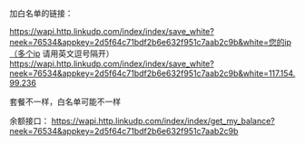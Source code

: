 加白名单的链接：

https://wapi.http.linkudp.com/index/index/save_white?neek=76534&appkey=2d5f64c71bdf2b6e632f951c7aab2c9b&white=您的ip（多个ip 请用英文逗号隔开）
https://wapi.http.linkudp.com/index/index/save_white?neek=76534&appkey=2d5f64c71bdf2b6e632f951c7aab2c9b&white=117.154.99.236

套餐不一样，白名单可能不一样

余额接口：
https://wapi.http.linkudp.com/index/index/get_my_balance?neek=76534&appkey=2d5f64c71bdf2b6e632f951c7aab2c9b
